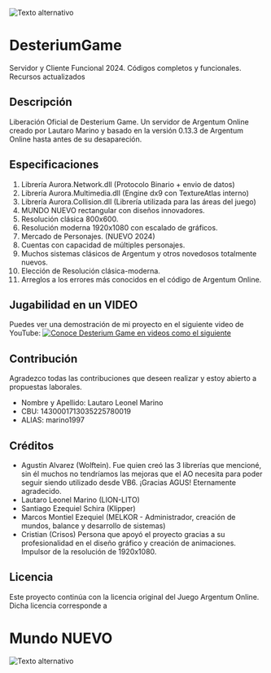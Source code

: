 
![Texto alternativo](https://i.imgur.com/ghb1yvD.png)

# DesteriumGame
Servidor y Cliente Funcional 2024. Códigos completos y funcionales. Recursos actualizados

## Descripción
Liberación Oficial de Desterium Game. Un servidor de Argentum Online creado por Lautaro Marino y basado en la versión 0.13.3 de Argentum Online hasta antes de su desapareción.

## Especificaciones
1. Librería Aurora.Network.dll (Protocolo Binario + envio de datos)
2. Librería Aurora.Multimedia.dll (Engine dx9 con TextureAtlas interno)
3. Librería Aurora.Collision.dll (Librería utilizada para las áreas del juego)
4. MUNDO NUEVO rectangular con diseños innovadores.
5. Resolución clásica 800x600.
6. Resolución moderna 1920x1080 con escalado de gráficos.
7. Mercado de Personajes. (NUEVO 2024)
8. Cuentas con capacidad de múltiples personajes.
9. Muchos sistemas clásicos de Argentum y otros novedosos totalmente nuevos.
10. Elección de Resolución clásica-moderna.
11. Arreglos a los errores más conocidos en el código de Argentum Online.



## Jugabilidad en un VIDEO
Puedes ver una demostración de mi proyecto en el siguiente video de YouTube:
[![Conoce Desterium Game en videos como el siguiente](http://img.youtube.com/vi/Mkytb78znQQ/maxresdefault.jpg)](https://www.youtube.com/watch?v=Mkytb78znQQ)

## Contribución
Agradezco todas las contribuciones que deseen realizar y estoy abierto a propuestas laborales.
- Nombre y Apellido: Lautaro Leonel Marino
- CBU: 1430001713035225780019
- ALIAS: marino1997

## Créditos

- Agustin Alvarez (Wolftein). Fue quien creó las 3 librerías que mencioné, sin él muchos no tendríamos las mejoras que el AO necesita para poder seguir siendo utilizado desde VB6. ¡Gracias AGUS! Eternamente agradecido.
- Lautaro Leonel Marino (LION-LITO)
- Santiago Ezequiel Schira (Klipper)
- Marcos Montiel Ezequiel (MELKOR - Administrador, creación de mundos, balance y desarrollo de sistemas)
- Cristian (Crisos) Persona que apoyó el proyecto gracias a su profesionalidad en el diseño gráfico y creación de animaciones. Impulsor de la resolución de 1920x1080.

## Licencia
Este proyecto continúa con la licencia original del Juego Argentum Online. Dicha licencia corresponde a 

# Mundo NUEVO
![Texto alternativo](https://i.imgur.com/cKda5Qj.jpeg)
